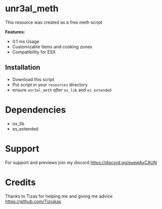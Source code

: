 # unr3al_meth

This resource was created as a free meth script

<b>Features:</b>
- 0.1 ms Usage
- Customizable items and cooking zones
- Compatibility for ESX

## Installation

- Download this script
- Put script in your `resources` directory
- ensure `unr3al_meth` *after* `ox_lib` and `es_extended`

# Dependencies
 - ox_lib
 - es_extended

# Support
For support and previews join my discord
https://discord.gg/euewAxCAUN


# Credits
Thanks to Tizas for helping me and giving me advice
https://github.com/Tiziukas
